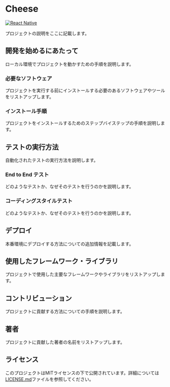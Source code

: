 # Cheese

[![React Native](https://img.shields.io/badge/react%20native-v0.64.0-blue.svg)](https://facebook.github.io/react-native/)

プロジェクトの説明をここに記載します。

## 開発を始めるにあたって

ローカル環境でプロジェクトを動かすための手順を説明します。

### 必要なソフトウェア

プロジェクトを実行する前にインストールする必要のあるソフトウェアやツールをリストアップします。

### インストール手順

プロジェクトをインストールするためのステップバイステップの手順を説明します。

## テストの実行方法

自動化されたテストの実行方法を説明します。

### End to End テスト

どのようなテストか、なぜそのテストを行うのかを説明します。

### コーディングスタイルテスト

どのようなテストか、なぜそのテストを行うのかを説明します。

## デプロイ

本番環境にデプロイする方法についての追加情報を記載します。

## 使用したフレームワーク・ライブラリ

プロジェクトで使用した主要なフレームワークやライブラリをリストアップします。

## コントリビューション

プロジェクトに貢献する方法についての手順を説明します。

## 著者

プロジェクトに貢献した著者の名前をリストアップします。

## ライセンス

このプロジェクトはMITライセンスの下で公開されています。詳細については[LICENSE.md](LICENSE.md)ファイルを参照してください。
